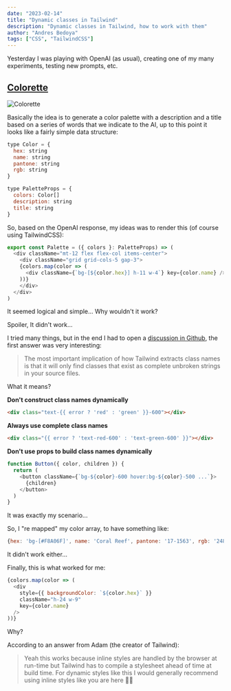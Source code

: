 ```yaml
---
date: "2023-02-14"
title: "Dynamic classes in Tailwind"
description: "Dynamic classes in Tailwind, how to work with them"
author: "Andres Bedoya"
tags: ["CSS", "TailwindCSS"]
---
```


Yesterday I was playing with OpenAI (as usual), creating one of my many experiments, testing new prompts, etc.

## [Colorette](https://github.com/Angelfire/colorette)
![Colorette](https://user-images.githubusercontent.com/315504/218640623-ebb99f22-96bc-41c7-8ec4-c774cbf1a590.png)

Basically the idea is to generate a color palette with a description and a title based on a series of words that we indicate to the AI, up to this point it looks like a fairly simple data structure:

```js
type Color = {
  hex: string
  name: string
  pantone: string
  rgb: string
}

type PaletteProps = {
  colors: Color[]
  description: string
  title: string
}
```

So, based on the OpenAI response, my ideas was to render this (of course using TailwindCSS):
```js
export const Palette = ({ colors }: PaletteProps) => (
  <div className="mt-12 flex flex-col items-center">
    <div className="grid grid-cols-5 gap-3">
    {colors.map(color => (
      <div className={`bg-[${color.hex}] h-11 w-4`} key={color.name} />
    ))}
    </div>
  </div>
)
```
It seemed logical and simple... Why wouldn't it work?

Spoiler, It didn't work...

I tried many things, but in the end I had to open a <a class="hover:no-underline text-blue underline" href="https://github.com/tailwindlabs/tailwindcss/discussions/10574" target="_blank" rel="noopener noreferrer">discussion in Github</a>, the first answer was very interesting:

>The most important implication of how Tailwind extracts class names is that it will only find classes that exist as complete unbroken strings in your source files.

What it means?

**Don't construct class names dynamically**
```html
<div class="text-{{ error ? 'red' : 'green' }}-600"></div>
```

**Always use complete class names**
```html
<div class="{{ error ? 'text-red-600' : 'text-green-600' }}"></div>
```

**Don't use props to build class names dynamically**
```js
function Button({ color, children }) {
  return (
    <button className={`bg-${color}-600 hover:bg-${color}-500 ...`}>
      {children}
    </button>
  )
}
```

It was exactly my scenario...

So, I "re mapped" my color array, to have something like:
```js
{hex: 'bg-[#F8A06F]', name: 'Coral Reef', pantone: '17-1563', rgb: '248, 160, 111'}
```

It didn't work either...

Finally, this is what worked for me:
```js
{colors.map(color => (
  <div
    style={{ backgroundColor: `${color.hex}` }}
    className="h-24 w-9"
    key={color.name}
  />
))}
```

Why?

According to an answer from Adam (the creator of Tailwind):
> Yeah this works because inline styles are handled by the browser at run-time but Tailwind has to compile a stylesheet ahead of time at build time. For dynamic styles like this I would generally recommend using inline styles like you are here 👍🏻
